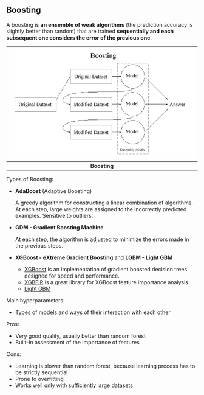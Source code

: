 ## Boosting

A boosting is **an ensemble of weak algorithms** (the prediction accuracy is slightly better than random) that are trained **sequentially and each subsequent one considers the error of the previous one**.

| ![boosting.jpg](../img/boosting.jpg) |
|:--:|
| <b>Boosting</b>|

Types of Boosting:
- **AdaBoost** (Adaptive Boosting)
  
  A greedy algorithm for constructing a linear combination of algorithms. At each step, large weights are assigned to the incorrectly predicted examples. Sensitive to outliers.

- **GDM - Gradient Boosting Machine** 
  
  At each step, the algorithm is adjusted to minimize the errors made in the previous steps.

- **XGBoost - eXtreme Gradient Boosting** and **LGBM - Light GBM**
  
  - [XGBoost](https://xgboost.readthedocs.io/en/latest/index.html) is an implementation of gradient boosted decision trees designed for speed and performance. 
  - [XGBFIR](https://github.com/limexp/xgbfir) is a great library for XGBoost feature importance analysis
  - [Light GBM](https://lightgbm.readthedocs.io/en/latest/)

Main hyperparameters:
- Types of models and ways of their interaction with each other

Pros:
+ Very good quality, usually better than random forest
+ Built-in assessment of the importance of features

Cons:
- Learning is slower than random forest, because learning process has to be strictly sequential
- Prone to overfitting
- Works well only with sufficiently large datasets